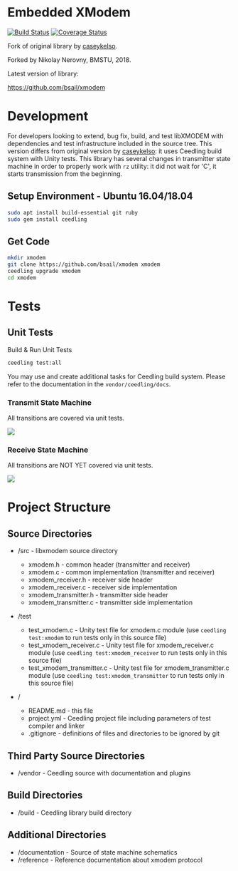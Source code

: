 Embedded XModem
===============

[![Build Status](https://img.shields.io/travis/bsail/xmodem/master.svg)](https://travis-ci.org/bsail/xmodem)
[![Coverage Status](https://img.shields.io/coveralls/github/bsail/xmodem/master.svg)](https://coveralls.io/github/bsail/xmodem?branch=master)

Fork of original library by [caseykelso](https://github.com/caseykelso/xmodem).

Forked by Nikolay Nerovny, BMSTU, 2018.

Latest version of library:

  https://github.com/bsail/xmodem

# Development
For developers looking to extend, bug fix, build, and test libXMODEM with dependencies and test infrastructure included in the source tree. This version differs from original version by [caseykelso](https://github.com/caseykelso/xmodem): it uses Ceedling build system with Unity tests.
This library has several changes in transmitter state machine in order to properly work with `rz` utility: it did not wait for 'C', it starts transmission from the beginning.


Setup Environment - Ubuntu 16.04/18.04
---------------------------------
```bash
sudo apt install build-essential git ruby
sudo gem install ceedling
```


Get Code
-----------------
```bash
mkdir xmodem
git clone https://github.com/bsail/xmodem xmodem
ceedling upgrade xmodem
cd xmodem
```

# Tests
## Unit Tests

Build & Run Unit Tests
```bash
ceedling test:all
```
You may use and create additional tasks for Ceedling build system. Please refer to the documentation in the `vendor/ceedling/docs`.


### Transmit State Machine
All transitions are covered via unit tests.

<img src="documentation/xmodem_transmit_fsm.png"  />

### Receive State Machine
All transitions are NOT YET covered via unit tests.

<img src="documentation/xmodem_receive_fsm.png"  />


# Project Structure
## Source Directories
* /src - libxmodem source directory
  * xmodem.h - common header (transmitter and receiver)
  * xmodem.c - common implementation (transmitter and receiver)
  * xmodem_receiver.h - receiver side header
  * xmodem_receiver.c - receiver side implementation
  * xmodem_transmitter.h - transmitter side header
  * xmodem_transmitter.c - transmitter side implementation


* /test
  * test_xmodem.c - Unity test file for xmodem.c module (use `ceedling test:xmodem` to run tests only in this source file)
  * test_xmodem_receiver.c - Unity test file for xmodem_receiver.c module (use `ceedling test:xmodem_receiver` to run tests only in this source file)
  * test_xmodem_transmitter.c - Unity test file for xmodem_transmitter.c module (use `ceedling test:xmodem_transmitter` to run tests only in this source file)


* /
  * README.md   - this file
  * project.yml - Ceedling project file including parameters of test compiler and linker
  * .gitignore  - definitions of files and directories to be ignored by git


## Third Party Source Directories
* /vendor  - Ceedling source with documentation and plugins

## Build Directories
* /build - Ceedling library build directory

## Additional Directories
* /documentation - Source of state machine schematics
* /reference - Reference documentation about xmodem protocol

